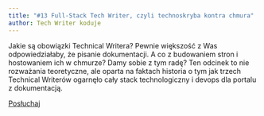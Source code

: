 ```yaml
---
title: "#13 Full-Stack Tech Writer, czyli technoskryba kontra chmura"
author: Tech Writer koduje
---
```


Jakie są obowiązki Technical Writera? Pewnie większość z Was odpowiedziałaby, że pisanie dokumentacji. A co z budowaniem stron i hostowaniem ich w chmurze? Damy sobie z tym radę? Ten odcinek to nie rozważania teoretyczne, ale oparta na faktach historia o tym jak trzech Technical Writerów ogarnęło cały stack technologiczny i devops dla portalu z dokumentacją.

<a class="listenButton pixelButton" href="https://anchor.fm/docdeveloper/episodes/13-Full-Stack-Tech-Writer--czyli-technoskryba-kontra-chmura-eb28ch/a-a1iptc1" target="_blank" rel="noopener noreferrer">Posłuchaj</a>
